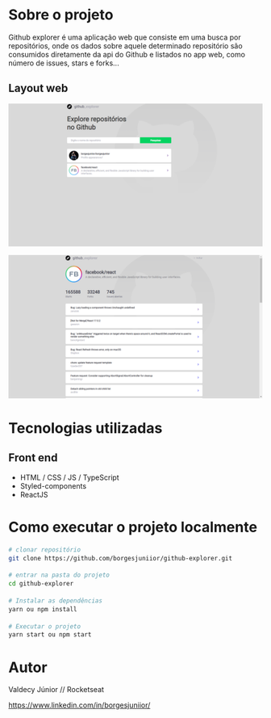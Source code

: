 # Sobre o projeto
Github explorer é uma aplicação web que consiste em uma busca por repositórios, onde os dados sobre aquele determinado repositório são consumidos diretamente da api do Github e listados no app web, como número de issues, stars e forks...
## Layout web
![Web 1](https://github.com/borgesjuniior/github-explorer/blob/main/assets-github/Imagem1.png)

![Web 2](https://github.com/borgesjuniior/github-explorer/blob/main/assets-github/Imagem2.png)
# Tecnologias utilizadas
## Front end
- HTML / CSS / JS / TypeScript
- Styled-components
- ReactJS
# Como executar o projeto localmente

```bash
# clonar repositório
git clone https://github.com/borgesjuniior/github-explorer.git

# entrar na pasta do projeto
cd github-explorer

# Instalar as dependências
yarn ou npm install

# Executar o projeto
yarn start ou npm start
```
# Autor
Valdecy Júnior // Rocketseat

https://www.linkedin.com/in/borgesjuniior/
